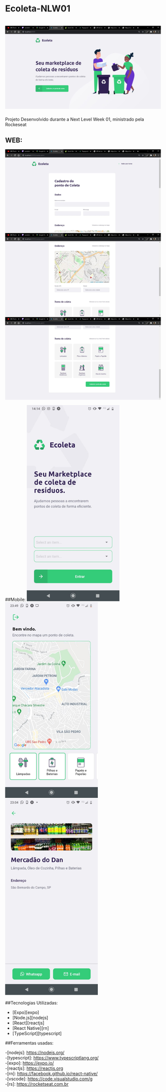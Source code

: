 # Ecoleta-NLW01

 <h1 align="center">
    <img alt="NextLevelWeek" title="#NextLevelWeek" src="./assets/meubanner.jpeg" />
</h1>


Projeto Desenvolvido durante a Next Level Week 01, ministrado pela Rockeseat

## WEB:
<img alt="NextLevelWeek" title="#NextLevelWeek" src="./assets/web1.jpeg" width=600px>
<img alt="NextLevelWeek" title="#NextLevelWeek" src="./assets/web2.jpeg" width=600px>
<img alt="NextLevelWeek" title="#NextLevelWeek" src="./assets/web3.jpeg" width=600px>
    
##Mobile:
    <img alt="NextLevelWeek" title="#NextLevelWeek" src="./assets/mobile1.jpeg" width=300px/>
    <img alt="NextLevelWeek" title="#NextLevelWeek" src="./assets/mobile2.jpeg" width=300px/>
    <img alt="NextLevelWeek" title="#NextLevelWeek" src="./assets/mobile3.jpeg" width=300px/>



##Tecnologias Utilizadas: 

- [Expo][expo]
- [Node.js][nodejs]
- [React][reactjs]
- [React Native][rn]
- [TypeScript][typescript]



##Ferramentas usadas:

-[nodejs]: https://nodejs.org/<br>
-[typescript]: https://www.typescriptlang.org/<br>
-[expo]: https://expo.io/<br>
-[reactjs]: https://reactjs.org<br>
-[rn]: https://facebook.github.io/react-native/<br>
-[vscode]: https://code.visualstudio.com/g<br>
-[rs]: https://rocketseat.com.br<br>
